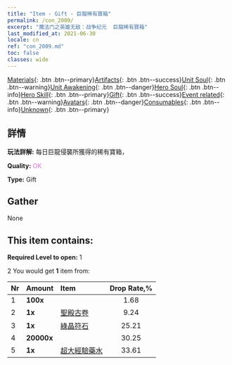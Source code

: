 ```yaml
---
title: "Item - Gift - 巨龍稀有寶箱"
permalink: /con_2009/
excerpt: "魔法门之英雄无敌：战争纪元  巨龍稀有寶箱"
last_modified_at: 2021-06-30
locale: cn
ref: "con_2009.md"
toc: false
classes: wide
---
```

 [Materials](/ItemsCN/){: .btn .btn--primary}[Artifacts](/ItemsCN/Artifacts/){: .btn .btn--success}[Unit Soul](/ItemsCN/UnitSoul/){: .btn .btn--warning}[Unit Awakening](/ItemsCN/UnitAwakening/){: .btn .btn--danger}[Hero Soul](/ItemsCN/HeroSoul/){: .btn .btn--info}[Hero Skill](/ItemsCN/HeroSkill/){: .btn .btn--primary}[Gift](/ItemsCN/Gift/){: .btn .btn--success}[Event related](/ItemsCN/Events/){: .btn .btn--warning}[Avatars](/ItemsCN/Avatars/){: .btn .btn--danger}[Consumables](/ItemsCN/Consumables/){: .btn .btn--info}[Unknown](/ItemsCN/Unknown/){: .btn .btn--primary}

## 詳情
 **玩法詳解:** 每日巨龍侵襲所獲得的稀有寶箱，

 **Quality:** <span style="color: #DA70D6">OK</span>

 **Type:** Gift

## Gather

  None

## This item contains:

 **Required Level to open:** 1

 2 You would get **1** item  from:

  | Nr | Amount |     Item    | Drop Rate,% |
  |:---|:-------|:------------|:---------:|
  | 1 |  **100x** | <i class="fas fa-gem"/> | 1.68 | 
  | 2 |  **1x** | [聖殿古卷](/cn/Items/con_697/) | 9.24 | 
  | 3 |  **1x** | [綠晶符石](/cn/Items/con_711/) | 25.21 | 
  | 4 |  **20000x** | <i class="fas fa-coins"/> | 30.25 | 
  | 5 |  **1x** | [超大經驗藥水](/cn/Items/con_703/) | 33.61 | 
